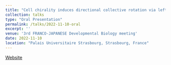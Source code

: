 ```yaml
---
title: "Cell chirality induces directional collective rotation via left-right asymmetric formation of lamellipodia"
collection: talks
type: "Oral Presentation"
permalink: /talks/2022-11-10-oral
excerpt: ''
venue: '3rd FRANCO-JAPANESE Developmental Biology meeting'
date: 2022-11-10
location: "Palais Universitaire Strasbourg, Strasbourg, France"
---
```


[Website](https://www.sfbd2022jsdb.com)
